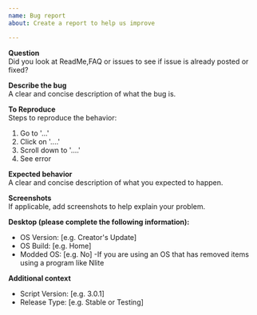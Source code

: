 ```yaml
---
name: Bug report
about: Create a report to help us improve

---
```

**Question**   
Did you look at ReadMe,FAQ or issues to see if issue is already posted or fixed?

**Describe the bug**   
A clear and concise description of what the bug is.

**To Reproduce**   
Steps to reproduce the behavior:
1. Go to '...'
2. Click on '....'
3. Scroll down to '....'
4. See error

**Expected behavior**   
A clear and concise description of what you expected to happen.

**Screenshots**   
If applicable, add screenshots to help explain your problem.

**Desktop (please complete the following information):**   
 - OS Version: [e.g. Creator's Update]
 - OS Build: [e.g. Home]
 - Modded OS: [e.g. No] -If you are using an OS that has removed items using a program like Nlite

**Additional context**
 - Script Version: [e.g. 3.0.1]
 - Release Type: [e.g. Stable or Testing]
